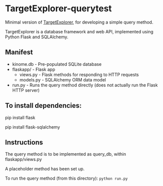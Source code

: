 TargetExplorer-querytest
========================

Minimal version of [TargetExplorer](https://github.com/choderalab/TargetExplorer), for developing a simple query method.

TargetExplorer is a database framework and web API, implemented using Python
Flask and SQLAlchemy.

Manifest
--------

* kinome.db - Pre-populated SQLite database
* flaskapp/ - Flask app
  * views.py - Flask methods for responding to HTTP requests
  * models.py - SQLAlchemy ORM data model
* run.py - Runs the query method directly (does not actually run the Flask HTTP server)

To install dependencies:
------------------------

pip install flask

pip install flask-sqlalchemy

Instructions
------------

The query method is to be implemented as query\_db, within flaskapp/views.py

A placeholder method has been set up.

To run the query method (from this directory): `python run.py`
